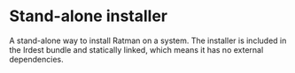 # Stand-alone installer

A stand-alone way to install Ratman on a system.  The installer is
included in the Irdest bundle and statically linked, which means it
has no external dependencies.

```console

